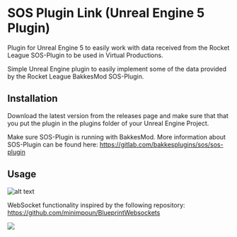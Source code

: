# SOS Plugin Link (Unreal Engine 5 Plugin)
Plugin for Unreal Engine 5 to easily work with data received from the Rocket League SOS-Plugin to be used in Virtual Productions. 

Simple Unreal Engine plugin to easily implement some of the data provided by the Rocket League BakkesMod SOS-Plugin. 

## Installation
Download the latest version from the releases page and make sure that that you put the plugin in the plugins folder of your Unreal Engine Project. 

Make sure SOS-Plugin is running with BakkesMod. More information about SOS-Plugin can be found here: https://gitlab.com/bakkesplugins/sos/sos-plugin

## Usage

![alt text](https://blog.geertverhoeff.com/wp-content/uploads/2022/09/NEWSOSPLUGIN.jpg)





WebSocket functionality inspired by the following repository: https://github.com/minimpoun/BlueprintWebsockets




[![](https://img.shields.io/badge/Donate-PayPal-green.svg)](https://www.paypal.com/donate/?hosted_button_id=LT6BSRW7G8TFG)
